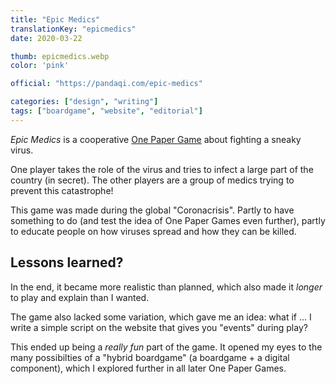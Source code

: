 ```yaml
---
title: "Epic Medics"
translationKey: "epicmedics"
date: 2020-03-22

thumb: epicmedics.webp
color: 'pink'

official: "https://pandaqi.com/epic-medics"

categories: ["design", "writing"]
tags: ["boardgame", "website", "editorial"]
---
```


_Epic Medics_ is a cooperative [One Paper Game](/en/design/boardgame/one-paper-games) about fighting a sneaky virus.

One player takes the role of the virus and tries to infect a large part of the country (in secret). The other players are a group of medics trying to prevent this catastrophe!

This game was made during the global "Coronacrisis". Partly to have something to do (and test the idea of One Paper Games even further), partly to educate people on how viruses spread and how they can be killed.

## Lessons learned?
In the end, it became more realistic than planned, which also made it _longer_ to play and explain than I wanted.

The game also lacked some variation, which gave me an idea: what if ... I write a simple script on the website that gives you "events" during play?

This ended up being a _really fun_ part of the game. It opened my eyes to the many possibilties of a "hybrid boardgame" (a boardgame + a digital component), which I explored further in all later One Paper Games.